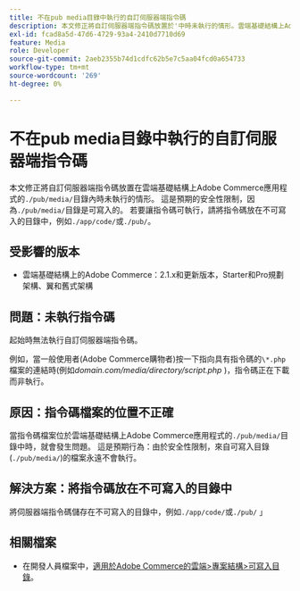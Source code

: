 ```yaml
---
title: 不在pub media目錄中執行的自訂伺服器端指令碼
description: 本文修正將自訂伺服器端指令碼放置於'中時未執行的情形。雲端基礎結構上Adobe Commerce應用程式的/pub/media/'目錄。 這是預期的安全性限制，因為'。/pub/media/'目錄是可寫入的。 若要讓指令碼可執行，請將指令碼放在不可寫入的目錄中，例如'。/app/code/'或'。/pub/'。
exl-id: fcad8a5d-47d6-4729-93a4-2410d7710d69
feature: Media
role: Developer
source-git-commit: 2aeb2355b74d1cdfc62b5e7c5aa04fcd0a654733
workflow-type: tm+mt
source-wordcount: '269'
ht-degree: 0%

---
```


# 不在pub media目錄中執行的自訂伺服器端指令碼

本文修正將自訂伺服器端指令碼放置在雲端基礎結構上Adobe Commerce應用程式的`./pub/media/`目錄內時未執行的情形。 這是預期的安全性限制，因為`./pub/media/`目錄是可寫入的。 若要讓指令碼可執行，請將指令碼放在不可寫入的目錄中，例如`./app/code/`或`./pub/`。

## 受影響的版本

* 雲端基礎結構上的Adobe Commerce：2.1.x和更新版本，Starter和Pro規劃架構、翼和舊式架構

## 問題：未執行指令碼

起始時無法執行自訂伺服器端指令碼。

例如，當一般使用者(Adobe Commerce購物者)按一下指向具有指令碼的`\*.php`檔案的連結時(例如&#x200B;*domain.com/media/directory/script.php* )，指令碼正在下載而非執行。

## 原因：指令碼檔案的位置不正確

當指令碼檔案位於雲端基礎結構上Adobe Commerce應用程式的`./pub/media/`目錄中時，就會發生問題。 這是預期行為：由於安全性限制，來自可寫入目錄(`./pub/media/`)的檔案永遠不會執行。

## 解決方案：將指令碼放在不可寫入的目錄中

將伺服器端指令碼儲存在不可寫入的目錄中，例如`./app/code/`或`./pub/` 」

## 相關檔案

* 在開發人員檔案中，[適用於Adobe Commerce的雲端>專案結構>可寫入目錄](https://experienceleague.adobe.com/en/docs/commerce-cloud-service/user-guide/project/file-structure#writable-directories)。

